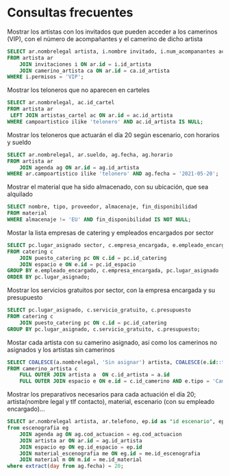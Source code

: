 # Consultas frecuentes
Mostrar los artistas con los invitados que pueden acceder a los camerinos (VIP), con el número de acompañantes y el camerino de dicho artista
```sql
SELECT ar.nombrelegal artista, i.nombre invitado, i.num_acompanantes acompañantes, ca.id_camerino
FROM artista ar 
	JOIN invitaciones i ON ar.id = i.id_artista
	JOIN camerino_artista ca ON ar.id = ca.id_artista
WHERE i.permisos = 'VIP';
```
Mostrar los teloneros que no aparecen en carteles
```sql
SELECT ar.nombrelegal, ac.id_cartel
FROM artista ar
 LEFT JOIN artistas_cartel ac ON ar.id = ac.id_artista
WHERE campoartistico ilike 'telonero' AND ac.id_artista IS NULL;
```
Mostrar los teloneros que actuarán el día 20 según escenario, con horarios y sueldo
```sql
SELECT ar.nombrelegal, ar.sueldo, ag.fecha, ag.horario
FROM artista ar
	JOIN agenda ag ON ar.id = ag.id_artista
WHERE ar.campoartistico ilike 'telonero' AND ag.fecha = '2021-05-20';
```
Mostrar el material que ha sido almacenado, con su ubicación, que sea alquilado
```sql
SELECT nombre, tipo, proveedor, almacenaje, fin_disponibilidad
FROM material
WHERE almacenaje != 'EU' AND fin_disponibilidad IS NOT NULL;
```
Mostar la lista empresas de catering y empleados encargados por sector
```sql
SELECT pc.lugar_asignado sector, c.empresa_encargada, e.empleado_encargado
FROM catering c
	JOIN puesto_catering pc ON c.id = pc.id_catering
	JOIN espacio e ON e.id = pc.id_espacio
GROUP BY e.empleado_encargado, c.empresa_encargada, pc.lugar_asignado
ORDER BY pc.lugar_asignado;
```
Mostrar los servicios gratuitos por sector, con la empresa encargada y su presupuesto
```sql
SELECT pc.lugar_asignado, c.servicio_gratuito, c.presupuesto
FROM catering c
	JOIN puesto_catering pc ON c.id = pc.id_catering
GROUP BY pc.lugar_asignado, c.servicio_gratuito, c.presupuesto;
```
Mostar cada artista con su camerino asignado, así como los camerinos no asignados y los artistas sin camerinos
```sql
SELECT COALESCE(a.nombrelegal, 'Sin asignar') artista, COALESCE(e.id::text, 'Sin camerino') id_camerino
FROM camerino_artista c
	FULL OUTER JOIN artista a  ON c.id_artista = a.id
	FULL OUTER JOIN espacio e ON e.id = c.id_camerino AND e.tipo = 'Camerino';
```
Mostrar los preparativos necesarios para cada actuación el día 20; artista(nombre legal y tlf contacto), material, escenario (con su empleado encargado)...
```sql
SELECT ar.nombrelegal artista, ar.telefono, ep.id as "id escenario", ep.empleado_encargado encargado, ag.horario, m.nombre material
from escenografia eg
	JOIN agenda ag ON ag.cod_actuacion = eg.cod_actuacion
	JOIN artista ar ON ar.id = ag.id_artista
	JOIN espacio ep ON eg.id_espacio = ep.id
	JOIN material_escenografia me ON eg.id = me.id_escenografia
	JOIN material m ON m.id = me.id_material
where extract(day from ag.fecha) = 20;
```